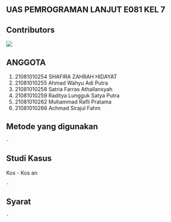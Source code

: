 ## UAS PEMROGRAMAN LANJUT E081 KEL 7
## Contributors

<a href = "https://github.com/raflimuhammadd/FinalProject-Prolan-Kel.7/graph">
  <img src = "https://contrib.rocks/image?repo=raflimuhammad?FinalProject-Prolan-Kel.7"/>
</a>

## ANGGOTA
1. 21081010254 SHAFIRA ZAHRAH HIDAYAT
2. 21081010255 Ahmad Wahyu Adi Putra
3. 21081010258 Satria Farras Athallansyah
4. 21081010259 Raditya Lungguk Satya Putra
5. 21081010262 Muhammad Rafli Pratama
6. 21081010266 Achmad Sirajul Fahm

## Metode yang digunakan



```
-
```

## Studi Kasus

<p>Kos - Kos an</p>

```
-
```

## Syarat
```
-
```
